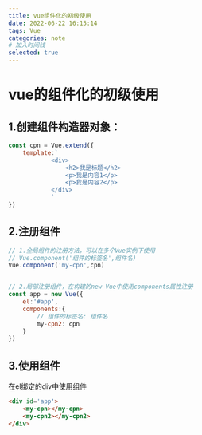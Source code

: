 ```yaml
---
title: vue组件化的初级使用
date: 2022-06-22 16:15:14
tags: Vue
categories: note
# 加入时间线
selected: true
---
```


# vue的组件化的初级使用
## 1.创建组件构造器对象：
``` js
const cpn = Vue.extend({
    template:`
            <div>
                <h2>我是标题</h2>
                <p>我是内容1</p>
                <p>我是内容2</p>
            </div>
            `
})
```

## 2.注册组件
``` js
// 1.全局组件的注册方法，可以在多个Vue实例下使用
// Vue.component('组件的标签名',组件名)
Vue.component('my-cpn',cpn)


// 2.局部注册组件，在构建的new Vue中使用components属性注册
const app = new Vue({
    el:'#app',
    components:{
        // 组件的标签名: 组件名
        my-cpn2: cpn
    }
})
```

## 3.使用组件
在el绑定的div中使用组件
``` html
<div id='app'>
    <my-cpn></my-cpn>
    <my-cpn2></my-cpn2>
</div>
```